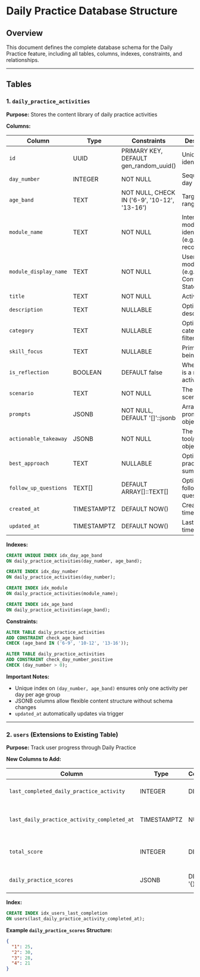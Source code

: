 # Daily Practice Database Structure

## Overview

This document defines the complete database schema for the Daily Practice feature, including all tables, columns, indexes, constraints, and relationships.

---

## Tables

### 1. `daily_practice_activities`

**Purpose:** Stores the content library of daily practice activities

**Columns:**

| Column | Type | Constraints | Description |
|--------|------|-------------|-------------|
| `id` | UUID | PRIMARY KEY, DEFAULT gen_random_uuid() | Unique identifier |
| `day_number` | INTEGER | NOT NULL | Sequential day (1, 2, 3...) |
| `age_band` | TEXT | NOT NULL, CHECK IN ('6-9', '10-12', '13-16') | Target age range |
| `module_name` | TEXT | NOT NULL | Internal module identifier (e.g., 'state-recognition') |
| `module_display_name` | TEXT | NOT NULL | User-facing module name (e.g., 'The Conversation State Model') |
| `title` | TEXT | NOT NULL | Activity title |
| `description` | TEXT | NULLABLE | Optional description |
| `category` | TEXT | NULLABLE | Optional category for filtering |
| `skill_focus` | TEXT | NULLABLE | Primary skill being taught |
| `is_reflection` | BOOLEAN | DEFAULT false | Whether this is a reflection activity |
| `scenario` | TEXT | NOT NULL | The main scenario text |
| `prompts` | JSONB | NOT NULL, DEFAULT '[]'::jsonb | Array of prompt objects |
| `actionable_takeaway` | JSONB | NOT NULL | The tool/takeaway object |
| `best_approach` | TEXT | NULLABLE | Optional best practices summary |
| `follow_up_questions` | TEXT[] | DEFAULT ARRAY[]::TEXT[] | Optional follow-up questions |
| `created_at` | TIMESTAMPTZ | DEFAULT NOW() | Creation timestamp |
| `updated_at` | TIMESTAMPTZ | DEFAULT NOW() | Last update timestamp |

**Indexes:**

```sql
CREATE UNIQUE INDEX idx_day_age_band 
ON daily_practice_activities(day_number, age_band);

CREATE INDEX idx_day_number 
ON daily_practice_activities(day_number);

CREATE INDEX idx_module 
ON daily_practice_activities(module_name);

CREATE INDEX idx_age_band 
ON daily_practice_activities(age_band);
```

**Constraints:**

```sql
ALTER TABLE daily_practice_activities 
ADD CONSTRAINT check_age_band 
CHECK (age_band IN ('6-9', '10-12', '13-16'));

ALTER TABLE daily_practice_activities 
ADD CONSTRAINT check_day_number_positive 
CHECK (day_number > 0);
```

**Important Notes:**
- Unique index on `(day_number, age_band)` ensures only one activity per day per age group
- JSONB columns allow flexible content structure without schema changes
- `updated_at` automatically updates via trigger

---

### 2. `users` (Extensions to Existing Table)

**Purpose:** Track user progress through Daily Practice

**New Columns to Add:**

| Column | Type | Constraints | Description |
|--------|------|-------------|-------------|
| `last_completed_daily_practice_activity` | INTEGER | DEFAULT 0 | Highest day number completed |
| `last_daily_practice_activity_completed_at` | TIMESTAMPTZ | NULLABLE | ISO timestamp of last completion |
| `total_score` | INTEGER | DEFAULT 0 | Cumulative points across all days |
| `daily_practice_scores` | JSONB | DEFAULT '{}'::jsonb | Map of day numbers to scores |

**Index:**

```sql
CREATE INDEX idx_users_last_completion 
ON users(last_daily_practice_activity_completed_at);
```

**Example `daily_practice_scores` Structure:**

```json
{
  "1": 25,
  "2": 30,
  "3": 28,
  "4": 21
}
```
